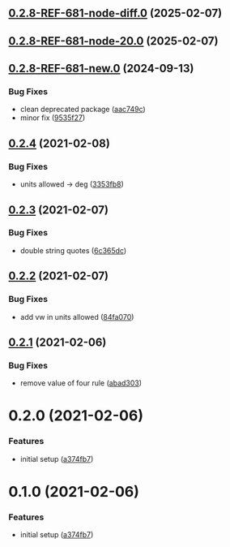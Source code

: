 ## [0.2.8-REF-681-node-diff.0](https://github.com/refrens/stylelint-config-refrens/compare/0.2.8-REF-681-node-20.0...0.2.8-REF-681-node-diff.0) (2025-02-07)

## [0.2.8-REF-681-node-20.0](https://github.com/refrens/stylelint-config-refrens/compare/0.2.8-REF-681-new.0...0.2.8-REF-681-node-20.0) (2025-02-07)

## [0.2.8-REF-681-new.0](https://github.com/refrens/stylelint-config-refrens/compare/0.2.4...0.2.8-REF-681-new.0) (2024-09-13)


### Bug Fixes

* clean deprecated package ([aac749c](https://github.com/refrens/stylelint-config-refrens/commit/aac749c87688be67fdf9d52fab18ccbe26aff37d))
* minor fix ([9535f27](https://github.com/refrens/stylelint-config-refrens/commit/9535f27879ade8a04fbb23307414ee872250f892))

## [0.2.4](https://github.com/refrens/stylelint-config-refrens/compare/0.2.3...0.2.4) (2021-02-08)


### Bug Fixes

* units allowed -> deg ([3353fb8](https://github.com/refrens/stylelint-config-refrens/commit/3353fb832c0dd0d0ba992b7a58556b32bc26badc))

## [0.2.3](https://github.com/refrens/stylelint-config-refrens/compare/0.2.2...0.2.3) (2021-02-07)


### Bug Fixes

* double string quotes ([6c365dc](https://github.com/refrens/stylelint-config-refrens/commit/6c365dc240385c985da5679b82838e1542f593ae))

## [0.2.2](https://github.com/refrens/stylelint-config-refrens/compare/0.2.1...0.2.2) (2021-02-07)


### Bug Fixes

* add vw in units allowed ([84fa070](https://github.com/refrens/stylelint-config-refrens/commit/84fa070ea6982efe320cbaf83154c762b5f1dc0c))

## [0.2.1](https://github.com/refrens/stylelint-config-refrens/compare/0.2.0...0.2.1) (2021-02-06)


### Bug Fixes

* remove value of four rule ([abad303](https://github.com/refrens/stylelint-config-refrens/commit/abad30353396921cca1b363e17fc2185218af665))

# 0.2.0 (2021-02-06)


### Features

* initial setup ([a374fb7](https://github.com/refrens/stylelint-config-refrens/commit/a374fb794e619dac907eb6537efdceec484bf212))

# 0.1.0 (2021-02-06)


### Features

* initial setup ([a374fb7](https://github.com/refrens/stylelint-config-refrens/commit/a374fb794e619dac907eb6537efdceec484bf212))



